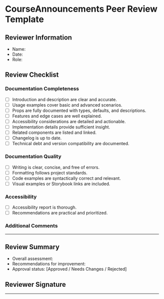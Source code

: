 # CourseAnnouncements Peer Review Template

## Reviewer Information

- Name:
- Date:
- Role:

## Review Checklist

### Documentation Completeness

- [ ] Introduction and description are clear and accurate.
- [ ] Usage examples cover basic and advanced scenarios.
- [ ] Props are fully documented with types, defaults, and descriptions.
- [ ] Features and edge cases are well explained.
- [ ] Accessibility considerations are detailed and actionable.
- [ ] Implementation details provide sufficient insight.
- [ ] Related components are listed and linked.
- [ ] Changelog is up to date.
- [ ] Technical debt and version compatibility are documented.

### Documentation Quality

- [ ] Writing is clear, concise, and free of errors.
- [ ] Formatting follows project standards.
- [ ] Code examples are syntactically correct and relevant.
- [ ] Visual examples or Storybook links are included.

### Accessibility

- [ ] Accessibility report is thorough.
- [ ] Recommendations are practical and prioritized.

### Additional Comments

---

## Review Summary

- Overall assessment:
- Recommendations for improvement:
- Approval status: [Approved / Needs Changes / Rejected]

## Reviewer Signature

_________________________
